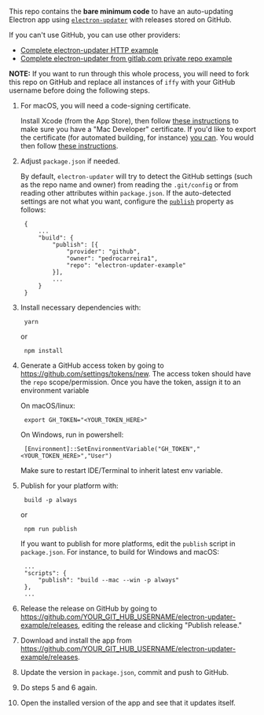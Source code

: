 This repo contains the **bare minimum code** to have an auto-updating Electron app using [`electron-updater`](https://github.com/electron-userland/electron-builder/tree/master/packages/electron-updater) with releases stored on GitHub.

If you can't use GitHub, you can use other providers:

- [Complete electron-updater HTTP example](https://gist.github.com/iffy/0ff845e8e3f59dbe7eaf2bf24443f104)
- [Complete electron-updater from gitlab.com private repo example](https://gist.github.com/Slauta/5b2bcf9fa1f6f6a9443aa6b447bcae05)

**NOTE:** If you want to run through this whole process, you will need to fork this repo on GitHub and replace all instances of `iffy` with your GitHub username before doing the following steps.

1. For macOS, you will need a code-signing certificate.

    Install Xcode (from the App Store), then follow [these instructions](https://developer.apple.com/library/content/documentation/IDEs/Conceptual/AppDistributionGuide/MaintainingCertificates/MaintainingCertificates.html#//apple_ref/doc/uid/TP40012582-CH31-SW6) to make sure you have a "Mac Developer" certificate.  If you'd like to export the certificate (for automated building, for instance) [you can](https://developer.apple.com/library/content/documentation/IDEs/Conceptual/AppDistributionGuide/MaintainingCertificates/MaintainingCertificates.html#//apple_ref/doc/uid/TP40012582-CH31-SW7).  You would then follow [these instructions](https://www.electron.build/code-signing).

2. Adjust `package.json` if needed.

    By default, `electron-updater` will try to detect the GitHub settings (such as the repo name and owner) from reading the `.git/config` or from reading other attributes within `package.json`.  If the auto-detected settings are not what you want, configure the [`publish`](https://github.com/electron-userland/electron-builder/wiki/Publishing-Artifacts#PublishConfiguration) property as follows:

        {
            ...
            "build": {
                "publish": [{
                    "provider": "github",
                    "owner": "pedrocarreira1",
                    "repo": "electron-updater-example"
                }],
                ...
            }
        }

3. Install necessary dependencies with:

        yarn

   or

        npm install

4. Generate a GitHub access token by going to <https://github.com/settings/tokens/new>.  The access token should have the `repo` scope/permission.  Once you have the token, assign it to an environment variable

    On macOS/linux:

        export GH_TOKEN="<YOUR_TOKEN_HERE>"

    On Windows, run in powershell:

        [Environment]::SetEnvironmentVariable("GH_TOKEN","<YOUR_TOKEN_HERE>","User")

    Make sure to restart IDE/Terminal to inherit latest env variable.

5. Publish for your platform with:

        build -p always

   or

        npm run publish

   If you want to publish for more platforms, edit the `publish` script in `package.json`.  For instance, to build for Windows and macOS:

        ...
        "scripts": {
            "publish": "build --mac --win -p always"
        },
        ...

6. Release the release on GitHub by going to <https://github.com/YOUR_GIT_HUB_USERNAME/electron-updater-example/releases>, editing the release and clicking "Publish release."

7. Download and install the app from <https://github.com/YOUR_GIT_HUB_USERNAME/electron-updater-example/releases>.

8. Update the version in `package.json`, commit and push to GitHub.

9. Do steps 5 and 6 again.

10. Open the installed version of the app and see that it updates itself.
